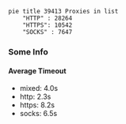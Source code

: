 
```mermaid
pie title 39413 Proxies in list
    "HTTP" : 28264
    "HTTPS": 10542
    "SOCKS" : 7647
```

### Some Info
#### Average Timeout

- mixed: 4.0s
- http: 2.3s
- https: 8.2s
- socks: 6.5s